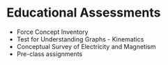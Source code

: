 # Educational Assessments

- Force Concept Inventory
- Test for Understanding Graphs - Kinematics
- Conceptual Survey of Electricity and Magnetism
- Pre-class assignments
